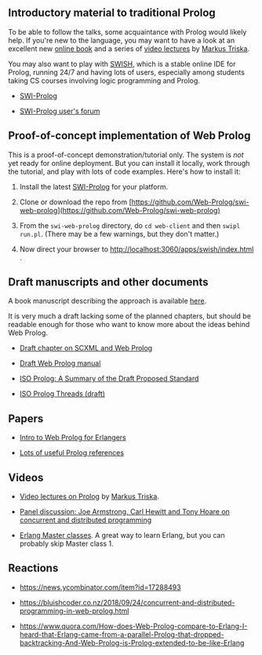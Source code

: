 
## Introductory material to traditional Prolog

To be able to follow the talks, some acquaintance with Prolog would likely help. If you're new to the language, you may want to have a look at an excellent new [online book](https://www.metalevel.at/prolog) and a series of [video lectures](https://www.metalevel.at/prolog/videos) by [Markus Triska](https://www.metalevel.at). 

You may also want to play with [SWISH](https://swish.swi-prolog.org), which is a stable online IDE for Prolog, running 24/7 and having lots of users, especially among students taking CS courses involving logic programming and Prolog. 


- [SWI-Prolog](https://www.swi-prolog.org)

- [SWI-Prolog user's forum](https://swi-prolog.discourse.group)


## Proof-of-concept implementation of Web Prolog

This is a proof-of-concept demonstration/tutorial only. The system is _not_ yet ready for online deployment. But you can install it locally, work through the tutorial, and play with lots of code examples. Here's how to install it:

1. Install the latest [SWI-Prolog](https://www.swi-prolog.org/download/devel) for your platform. 

2. Clone or download the repo from [https://github.com/Web-Prolog/swi-web-prolog](https://github.com/Web-Prolog/swi-web-prolog)

3. From the `swi-web-prolog` directory, do `cd web-client` and then `swipl run.pl`. (There may be a few warnings, but they don't matter.)

4. Now direct your browser to [http://localhost:3060/apps/swish/index.html](http://localhost:3060/apps/swish/index.html) .


## Draft manuscripts and other documents

A book manuscript describing the approach is available [here](https://github.com/Web-Prolog/swi-web-prolog/raw/master/book/web-prolog.pdf).

It is very much a draft lacking some of the planned chapters, but should be readable enough for those who want to know more about the ideas behind Web Prolog.

- [Draft chapter on SCXML and Web Prolog](https://github.com/Web-Prolog/swi-web-prolog/blob/master/book/web-prolog-and-scxml.pdf)

- [Draft Web Prolog manual](documents/manual-draft.pdf)

- [ISO Prolog: A Summary of the Draft Proposed Standard](http://fsl.cs.illinois.edu/images/9/9c/PrologStandard.pdf)

- [ISO Prolog Threads (draft)](https://logtalk.org/plstd/threads.pdf)


## Papers


- [Intro to Web Prolog for Erlangers](https://gup.ub.gu.se/file/207827)


- [Lots of useful Prolog references](https://swi-prolog.discourse.group/t/useful-prolog-references/1089)


## Videos

- [Video lectures on Prolog](https://www.metalevel.at/prolog/videos) by [Markus Triska](https://www.metalevel.at).

- [Panel discussion: Joe Armstrong, Carl Hewitt and Tony Hoare on concurrent and distributed programming](https://www.youtube.com/watch?v=37wFVVVZlVU)

- [Erlang Master classes](https://www.cs.kent.ac.uk/ErlangMasterClasses). A great way to learn Erlang, but you can probably skip Master class 1.

 

## Reactions

- https://news.ycombinator.com/item?id=17288493

- https://bluishcoder.co.nz/2018/09/24/concurrent-and-distributed-programming-in-web-prolog.html

- https://www.quora.com/How-does-Web-Prolog-compare-to-Erlang-I-heard-that-Erlang-came-from-a-parallel-Prolog-that-dropped-backtracking-And-Web-Prolog-is-Prolog-extended-to-be-like-Erlang



